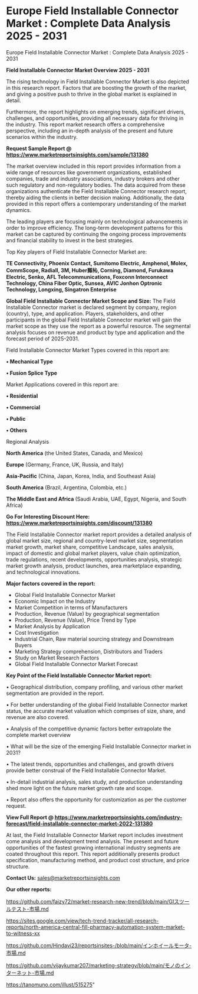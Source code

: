 # Europe Field Installable Connector Market : Complete Data Analysis 2025 - 2031
Europe Field Installable Connector Market : Complete Data Analysis 2025 - 2031

<Strong> Field Installable Connector Market Overview 2025 - 2031</strong>

The rising technology in Field Installable Connector Market is also depicted in this research report. Factors that are boosting the growth of the market, and giving a positive push to thrive in the global market is explained in detail.

Furthermore, the report highlights on emerging trends, significant drivers, challenges, and opportunities, providing all necessary data for thriving in the industry. This report market research offers a comprehensive perspective, including an in-depth analysis of the present and future scenarios within the industry.

<strong>Request Sample Report @ <a href=https://www.marketreportsinsights.com/sample/131380>https://www.marketreportsinsights.com/sample/131380</a></strong>

The market overview included in this report provides information from a wide range of resources like government organizations, established companies, trade and industry associations, industry brokers and other such regulatory and non-regulatory bodies. The data acquired from these organizations authenticate the Field Installable Connector research report, thereby aiding the clients in better decision making. Additionally, the data provided in this report offers a contemporary understanding of the market dynamics.

The leading players are focusing mainly on technological advancements in order to improve efficiency. The long-term development patterns for this market can be captured by continuing the ongoing process improvements and financial stability to invest in the best strategies.

Top Key players of Field Installable Connector Market are:

<strong>TE Connectivity, Phoenix Contact, Sumitomo Electric, Amphenol, Molex, CommScope, Radiall, 3M, Huber䫨杺, Corning, Diamond, Furukawa Electric, Senko, AFL Telecommunications, Foxconn Interconnect Technology, China Fiber Optic, Sunsea, AVIC Jonhon Optronic Technology, Longxing, Singatron Enterprise</strong>

<strong><b>Global Field Installable Connector Market Scope and Size:</b></strong>
The Field Installable Connector market is declared segment by company, region (country), type, and application. Players, stakeholders, and other participants in the global Field Installable Connector market will gain the market scope as they use the report as a powerful resource. The segmental analysis focuses on revenue and product by type and application and the forecast period of 2025-2031.

Field Installable Connector Market Types covered in this report are:

<strong>• Mechanical Type

• Fusion Splice Type</strong>

Market Applications covered in this report are:

<strong>• Residential

• Commercial

• Public

• Others</strong> 

Regional Analysis

<strong>North America</strong> (the United States, Canada, and Mexico)

<strong>Europe</strong> (Germany, France, UK, Russia, and Italy)

<strong>Asia-Pacific</strong> (China, Japan, Korea, India, and Southeast Asia)

<strong>South America</strong> (Brazil, Argentina, Colombia, etc.)

<strong>The Middle East and Africa</strong> (Saudi Arabia, UAE, Egypt, Nigeria, and South Africa)

<strong>Go For Interesting Discount Here: <a href=https://www.marketreportsinsights.com/discount/131380>https://www.marketreportsinsights.com/discount/131380</a></strong>

The Field Installable Connector market report provides a detailed analysis of global market size, regional and country-level market size, segmentation market growth, market share, competitive Landscape, sales analysis, impact of domestic and global market players, value chain optimization, trade regulations, recent developments, opportunities analysis, strategic market growth analysis, product launches, area marketplace expanding, and technological innovations.

<strong><b>Major factors covered in the report:</b></strong>
<ul>
  <li>Global Field Installable Connector Market </li>
  <li>Economic Impact on the Industry</li>
  <li>Market Competition in terms of Manufacturers</li>
  <li>Production, Revenue (Value) by geographical segmentation</li>
  <li>Production, Revenue (Value), Price Trend by Type</li>
  <li>Market Analysis by Application</li>
  <li>Cost Investigation</li>
  <li>Industrial Chain, Raw material sourcing strategy and Downstream Buyers</li>
  <li>Marketing Strategy comprehension, Distributors and Traders</li>
  <li>Study on Market Research Factors</li>
  <li>Global Field Installable Connector Market Forecast</li>
</ul>

<strong><b>Key Point of the Field Installable Connector Market report:</b></strong>

• Geographical distribution, company profiling, and various other market segmentation are provided in the report.

• For better understanding of the global Field Installable Connector market status, the accurate market valuation which comprises of size, share, and revenue are also covered.

• Analysis of the competitive dynamic factors better extrapolate the complete market overview

• What will be the size of the emerging Field Installable Connector market in 2031?

• The latest trends, opportunities and challenges, and growth drivers provide better construal of the Field Installable Connector Market.

• In-detail industrial analysis, sales study, and production understanding shed more light on the future market growth rate and scope.

• Report also offers the opportunity for customization as per the customer request.

<strong><b>View Full Report @ <a href=https://www.marketreportsinsights.com/industry-forecast/field-installable-connector-market-2022-131380>https://www.marketreportsinsights.com/industry-forecast/field-installable-connector-market-2022-131380</a></b></strong>


At last, the Field Installable Connector Market report includes investment come analysis and development trend analysis. The present and future opportunities of the fastest growing international industry segments are coated throughout this report. This report additionally presents product specification, manufacturing method, and product cost structure, and price structure.

<strong>Contact Us:</strong>
sales@marketreportsinsights.com

<strong>Our other reports:</strong>

<a href=https://github.com/faizy72/market-research-new-trend/blob/main/GIスツールテスト-市場.md>https://github.com/faizy72/market-research-new-trend/blob/main/GIスツールテスト-市場.md</a>

<a href=https://sites.google.com/view/tech-trend-tracker/all-research-reports/north-america-central-fill-pharmacy-automation-system-market-to-witness-xx>https://sites.google.com/view/tech-trend-tracker/all-research-reports/north-america-central-fill-pharmacy-automation-system-market-to-witness-xx</a>

<a href=https://github.com/Hindavi23/reportsinsites-/blob/main/インホイールモータ-市場.md>https://github.com/Hindavi23/reportsinsites-/blob/main/インホイールモータ-市場.md</a>

<a href=https://github.com/vijaykumar207/marketing-strategy/blob/main/モノのインターネット-市場.md>https://github.com/vijaykumar207/marketing-strategy/blob/main/モノのインターネット-市場.md</a>

<a href=https://tanomuno.com/illust/515275>https://tanomuno.com/illust/515275</a>"
